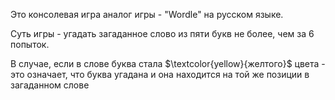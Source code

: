 Это консолевая игра аналог игры  - "Wordle" на русском языке.

Суть игры - угадать загаданное слово из пяти букв не более, чем за 6 попыток.

В случае, если в слове буква стала $\textcolor{yellow}{желтого}$  цвета - это означает, что буква угадана и она находится на той же позиции в загаданном слове
